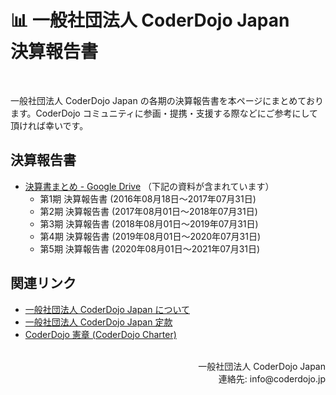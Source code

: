 # 📊 一般社団法人 CoderDojo Japan <br>決算報告書
<br>

一般社団法人 CoderDojo Japan の各期の決算報告書を本ページにまとめております。CoderDojo コミュニティに参画・提携・支援する際などにご参考にして頂ければ幸いです。

## 決算報告書

- [決算書まとめ - Google Drive](https://drive.google.com/drive/folders/1O9H2WJOR1NBcSSLlOiXqMwbUrkKscsX4) （下記の資料が含まれています）
  - 第1期 決算報告書 (2016年08月18日〜2017年07月31日)
  - 第2期 決算報告書 (2017年08月01日〜2018年07月31日)
  - 第3期 決算報告書 (2018年08月01日〜2019年07月31日)
  - 第4期 決算報告書 (2019年08月01日〜2020年07月31日)
  - 第5期 決算報告書 (2020年08月01日〜2021年07月31日)

## 関連リンク

- [一般社団法人 CoderDojo Japan について](/about-coderdojo-japan)
- [一般社団法人 CoderDojo Japan 定款](/teikan)
- [CoderDojo 憲章 (CoderDojo Charter)](/charter)


<br>
<div align="right">
一般社団法人 CoderDojo Japan<br>
連絡先: info@coderdojo.jp
</div>
